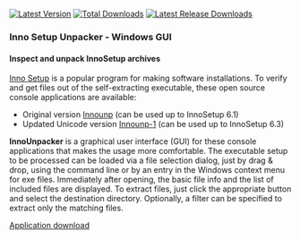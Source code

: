 [![Latest Version](https://img.shields.io/github/release/Wilenty/InnoUnpacker-Windows-GUI.svg)](https://github.com/Wilenty/InnoUnpacker-Windows-GUI/releases/latest)
[![Total Downloads](https://img.shields.io/github/downloads/Wilenty/InnoUnpacker-Windows-GUI/total.svg)](https://github.com/Wilenty/InnoUnpacker-Windows-GUI/releases)
[![Latest Release Downloads](https://img.shields.io/github/downloads/Wilenty/InnoUnpacker-Windows-GUI/latest/total.svg)](https://github.com/Wilenty/InnoUnpacker-Windows-GUI/releases/latest)

### Inno Setup Unpacker - Windows GUI

#### Inspect and unpack InnoSetup archives

[Inno Setup](http://www.jrsoftware.org/isinfo.php) is a popular program
for making software installations. To verify and get files out of the self-extracting 
executable, these open source console applications are available:

- Original version [Innounp](http://sourceforge.net/projects/innounp) (can be used up to InnoSetup 6.1)
- Updated Unicode version [Innounp-1](innounp-1) (can be used up to InnoSetup 6.3)

**InnoUnpacker** is a graphical user interface (GUI) for these console applications
that makes the usage more comfortable.
The executable setup to be processed can be loaded via a file selection dialog, just 
by drag & drop, using the command line or by an entry in the Windows context menu for exe files. 
Immediately after opening, the basic file info and the list 
of included files are displayed. To extract files, just click the 
appropriate button and select the destination directory. Optionally, a filter 
can be specified to extract only the matching files.

[Application download](https://www.rathlev-home.de/index-e.html?tools/prog-e.html#unpack)
